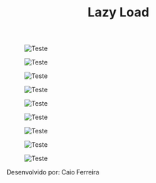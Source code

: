 <!DOCTYPE html><html lang="pt-br"><head><meta http-equiv="X-UA-Compatible" content="IE=edge"><meta charset="UTF-8"><meta name="viewport" content="width=device-width,initial-scale=1,maximum-scale=1,user-scalable=0"><meta name="msapplication-tap-highlight" content="no"><meta name="theme-color" content="#000000"><meta name="mobile-web-app-capable" content="yes"><meta name="application-name" content="Lazy Load"><meta name="apple-mobile-web-app-capable" content="yes"><meta name="apple-mobile-web-app-status-bar-style" content="black"><meta name="apple-mobile-web-app-title" content="Lazy Load"><link rel="stylesheet" href="css/style.css"></head><body><header class="layout-header"><h1>Lazy Load</h1></header><main class="layout-main"><figure class="figure"><picture><source media="(min-width:1600px)" srcset="https://i.ytimg.com/vi/rcrsWPu4-PY/maxresdefault.jpg"><source media="(max-width:1200px)" srcset="https://piologandogames.webnode.com/_files/200000315-dc19add16b/deathstroke___slade_wilson_by_shockythegreat-d78pzxr.jpg"><img class="img-responsive" data-lazyimg="https://fsmedia.imgix.net/00/52/c6/0c/dc07/4912/8ee1/b7cf84e4ecc9/oliver-queen-reunites-with-his-number-one-frenemy-deathstroke-in-arrow-season-5-finale.jpeg?rect=0%2C0%2C1024%2C511&auto=format%2Ccompress&w=650" alt="Teste"></picture></figure><figure class="figure"><img class="img-responsive" data-lazyimg="https://i.ytimg.com/vi/rcrsWPu4-PY/maxresdefault.jpg" alt="Teste"></figure><figure class="figure"><img class="img-responsive" data-lazyimg="https://piologandogames.webnode.com/_files/200000315-dc19add16b/deathstroke___slade_wilson_by_shockythegreat-d78pzxr.jpg" alt="Teste"></figure><figure class="figure"><img class="img-responsive" data-lazyimg="https://fsmedia.imgix.net/00/52/c6/0c/dc07/4912/8ee1/b7cf84e4ecc9/oliver-queen-reunites-with-his-number-one-frenemy-deathstroke-in-arrow-season-5-finale.jpeg?rect=0%2C0%2C1024%2C511&auto=format%2Ccompress&w=650" alt="Teste"></figure><figure class="figure"><img class="img-responsive" data-lazyimg="https://fsmedia.imgix.net/00/52/c6/0c/dc07/4912/8ee1/b7cf84e4ecc9/oliver-queen-reunites-with-his-number-one-frenemy-deathstroke-in-arrow-season-5-finale.jpeg?rect=0%2C0%2C1024%2C511&auto=format%2Ccompress&w=650" alt="Teste"></figure><figure class="figure"><img class="img-responsive" data-lazyimg="https://fsmedia.imgix.net/00/52/c6/0c/dc07/4912/8ee1/b7cf84e4ecc9/oliver-queen-reunites-with-his-number-one-frenemy-deathstroke-in-arrow-season-5-finale.jpeg?rect=0%2C0%2C1024%2C511&auto=format%2Ccompress&w=650" alt="Teste"></figure><figure class="figure"><img class="img-responsive" data-lazyimg="https://fsmedia.imgix.net/00/52/c6/0c/dc07/4912/8ee1/b7cf84e4ecc9/oliver-queen-reunites-with-his-number-one-frenemy-deathstroke-in-arrow-season-5-finale.jpeg?rect=0%2C0%2C1024%2C511&auto=format%2Ccompress&w=650" alt="Teste"></figure><figure class="figure"><img class="img-responsive" data-lazyimg="https://fsmedia.imgix.net/00/52/c6/0c/dc07/4912/8ee1/b7cf84e4ecc9/oliver-queen-reunites-with-his-number-one-frenemy-deathstroke-in-arrow-season-5-finale.jpeg?rect=0%2C0%2C1024%2C511&auto=format%2Ccompress&w=650" alt="Teste"></figure><figure class="figure"><img class="img-responsive" data-lazyimg="https://jerimumgeek.oportaln10.com.br/wp-content/uploads/2017/02/teen-titans-the-judas-contract-deathstroke.jpg" alt="Teste"></figure></main><footer class="layout-footer">Desenvolvido por: Caio Ferreira</footer></body><script>"use strict";var LazyLoad=function(){function e(e){return"PICTURE"==e.parentElement.nodeName?(w=!0,o=e.parentElement.querySelectorAll("source")):w=!1,w}function t(e){e.src=e.dataset.lazyimg}function n(n){if(e(n))for(var r=o.length-1;r>=0;r--)l=o[r].getAttribute("media"),l=l.split(/[^\w\s]/,4),l=l.filter(function(e){return""!=e}),a=o[r].getAttribute("srcset"),console.log(l);else t(n)}function r(e){var t=e.getBoundingClientRect(),n=t.top,r=t.bottom,i=t.left,o=t.right;return n<=s&&r>=d&&i<=f&&o>=u}function i(e){e instanceof Event&&(e=c);for(var t=0,i=e.length;t<i;t++)e[t].onload||r(e[t])&&n(e[t])}var o,l,a,c=document.querySelectorAll("[data-lazyimg]"),d=0,s=window.innerHeight-window.innerHeight/6,u=0,f=window.innerWidth,w=!1;return window.addEventListener("load",i,!1),window.addEventListener("scroll",i,!1),window.addEventListener("resize",i,!1),{start:n,isElementOnScreen:r,checkElementsOnScreen:i}}();
//# sourceMappingURL=script.js.map</script></html>
